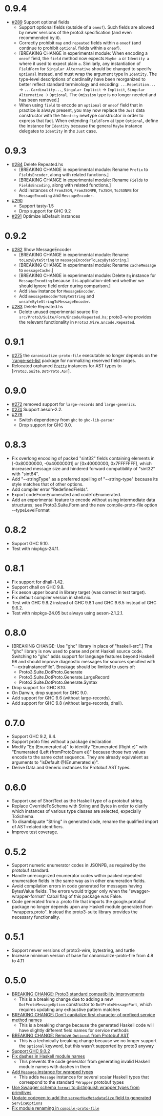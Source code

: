 # 0.9.4
* [#289](https://github.com/awakesecurity/proto3-suite/pull/289) Support optional fields
  * Support optional fields (outside of a `oneof`).  Such fields are allowed
    by newer versions of the proto3 specification (and even recommended by it).
  * Correctly prohibit `map` and `repeated` fields within a `oneof`
    (and continue to prohibit `optional` fields within a `oneof`).
  * [BREAKING CHANGE in experimental module: When encoding a `oneof` field, the `field`
     method now expects `Maybe a` or `Identity a` where it used to expect plain `a`.
     Similarly, any instantiation of `FieldForm` for `Singular Alternative` should be
     changed to specify `Optional` instead, and must wrap the argument type in `Identity`.
     The type-level descriptions of cardinality have been reorganized to better reflect
     standard terminology and encoding: `...Repetition...` -> `...Cardinality...`,
     `Singular Implicit` -> `Implicit`, `Singular Alternative` -> `Optional`.
     The `Omission` type is no longer needed and has been removed.]
  * When using `field` to encode an `optional` or `oneof` field that in practice
    is always present, you may now replace the `Just` data constructor with
    the `Identity` newtype constructor in order to express that fact.  When
    extending `FieldForm` at type `Optional`, define the instance for `Identity`
    because the general `Maybe` instance delegates to `Identity` in the `Just` case.

# 0.9.3
* [#284](https://github.com/awakesecurity/proto3-suite/pull/284) Delete Repeated.hs
  * [BREAKING CHANGE in experimental module: Rename `Prefix` to `FieldsEncoder`, along with related functions.]
  * [BREAKING CHANGE in experimental module: Rename `Fields` to `FieldsEncoding`, along with related functions.]
  * Add instances of `FromJSON`, `FromJSONPB`, `ToJSON`, `ToJSONPB`
    for `MessageEncoding` and `MessageEncoder`.
* [#290](https://github.com/awakesecurity/proto3-suite/pull/290)
  * Support tasty-1.5
  * Drop support for GHC 9.2
* [#291](https://github.com/awakesecurity/proto3-suite/pull/291) Optimize isDefault instances

# 0.9.2
* [#282](https://github.com/awakesecurity/proto3-suite/pull/282) Show MessageEncoder
  * [BREAKING CHANGE in experimental module: Rename `toLazyByteString` to `messageEncoderToLazyByteString`.]
  * [BREAKING CHANGE in experimental module: Rename `cacheMessage` to `messageCache`.]
  * [BREAKING CHANGE in experimental module: Delete `Eq` instance for `MessageEncoding` because it is application-defined whether we should ignore field order during comparison.]
  * Add `Show` instance for `MessageEncoder`.
  * Add `messageEncoderToByteString` and `unsafeByteStringToMessageEncoder`.
* [#283](https://github.com/awakesecurity/proto3-suite/pull/283) Delete Repeated.hs
  * Delete unused experimental source file `src/Proto3/Suite/Form/Encode/Repeated.hs`;
    proto3-wire provides the relevant functionality in `Proto3.Wire.Encode.Repeated`.

# 0.9.1
* [#275](https://github.com/awakesecurity/proto3-suite/pull/275) the `canonicalize-proto-file` executable no longer depends on the [`range-set-list](https://github.com/phadej/range-set-list#readme) package for normalizing reserved field ranges.
* Relocated orphaned [`Pretty`](https://hackage.haskell.org/package/pretty-1.1.3.6/docs/Text-PrettyPrint-HughesPJClass.html#t:Pretty) instances for AST types to [`Proto3.Suite.DotProto.AST`].

# 0.9.0
* [#272](https://github.com/awakesecurity/proto3-suite/pull/272) removed support for `large-records` and `large-generics`.
* [#274](https://github.com/awakesecurity/proto3-suite/pull/274) Support aeson-2.2.
* [#276](https://github.com/awakesecurity/proto3-suite/pull/276)
  * Switch dependency from `ghc` to `ghc-lib-parser`
  * Drop support for GHC 9.0.

# 0.8.3
* Fix overlong encoding of packed "sint32" fields containing elements in
  [-0x80000000, -0x40000001] or [0x40000000, 0x7FFFFFFF], which increased
  message size and hindered forward compatibility of "sint32" with "sint64".
* Add "--stringType" as a preferred spelling of "--string-type"
  because its style matches that of other options.
* Add compiler error "RedefinedFields".
* Export codeFromEnumerated and codeToEnumerated.
* Add an experimental feature to encode without using
  intermediate data structures; see Proto3.Suite.Form and
  the new compile-proto-file option --typeLevelFormat

# 0.8.2
* Support GHC 9.10.
* Test with nixpkgs-24.11.

# 0.8.1
* Fix support for dhall-1.42.
* Support dhall on GHC 9.8.
* Fix aeson upper bound in library target (was correct in test target).
* Fix default compiler version in shell.nix.
* Test with GHC 9.8.2 instead of GHC 9.8.1 and GHC 9.6.5 instead of GHC 9.6.2.
* Test with nixpkgs-24.05 but always using aeson-2.1.2.1.

# 0.8.0
* [BREAKING CHANGE: Use "ghc" library in place of "haskell-src".]
  The "ghc" library is now used to parse and print Haskell source code.
  Switching to "ghc" adds support for language features beyond Haskell 98
  and should improve diagnostic messages for sources specified with
  "--extraInstanceFile".  Breakage should be limited to users of:
  * Proto3.Suite.DotProto.Generate
  * Proto3.Suite.DotProto.Generate.LargeRecord
  * Proto3.Suite.DotProto.Generate.Syntax
* Drop support for GHC 8.10.
* On Darwin, drop support for GHC 9.0.
* Add support for GHC 9.6 (without large-records).
* Add support for GHC 9.8 (without large-records, dhall).

# 0.7.0
* Support GHC 9.2, 9.4.
* Support proto files without a package declaration.
* Modify "Eq (Enumerated a)" to identify "Enumerated (Right e)"
  with "Enumerated (Left (fromProtoEnum e))" because those two
  values encode to the same octet sequence.  They are already
  equivalent as arguments to "isDefault @(Enumerated e)".
* Derive Data and Generic instances for Protobuf AST types.

# 0.6.0
* Support use of ShortText as the Haskell type of a protobuf string.
* Replace OverrideToSchema with String and Bytes in order to clarify which
  instances of various type classes are selected, expecially ToSchema.
* To disambiguate "String" in generated code, rename
  the qualified import of AST-related identifiers.
* Improve test coverage.

# 0.5.2
* Support numeric enumerator codes in JSONPB,
  as required by the protobuf standard.
* Handle unrecognized enumerator codes within packed repeated
  enumeration fields in the same way as in other enumeration fields.
* Avoid compilation errors in code generated for messages having BytesValue
  fields.  The errors would trigger only when the "swagger-wrapper-format"
  Cabal flag of this package was False.
* Code generated from a .proto file that imports the google.protobuf package
  no longer depends upon any Haskell module generated from "wrappers.proto".
  Instead the proto3-suite library provides the necessary functionality.

# 0.5.1
* Support newer versions of proto3-wire, bytestring, and turtle
* Increase minimum version of base for canonicalize-proto-file from 4.8 to 4.11

# 0.5.0
* [BREAKING CHANGE: Proto3 standard compatibility improvements](https://github.com/awakesecurity/proto3-suite/pull/143)
  * This is a breaking change due to adding a new `DotProtoMessageOption`
    constructor to `DotProtoMessagePart`, which requires updating any
    exhaustive pattern matches
* [BREAKING CHANGE: Don't capitalize first character of prefixed service method names](https://github.com/awakesecurity/proto3-suite/pull/171)
  * This is a breaking change because the generated Haskell code will have
    slightly different field names for service methods
* [BREAKING CHANGE: Remove `Optional` from Protobuf AST](https://github.com/awakesecurity/proto3-suite/pull/165)
  * This is a technically breaking change because we no longer support the
    `optional` keyword, but this wasn't supported by proto3 anyway
* [Support GHC 9.0.2](https://github.com/awakesecurity/proto3-suite/pull/176)
* [Fix dashes in Haskell module names](https://github.com/awakesecurity/proto3-suite/pull/173)
  * This prevents the code generator from generating invalid Haskell module
    names with dashes in them
* [Add `Message` instance for wrapped types](https://github.com/awakesecurity/proto3-suite/pull/162)
  * This adds `Message` instances for several scalar Haskell types that
    correspond to the standard `*Wrapper` protobuf types
* [Use Swagger schema `format` to distinguish wrapper types from primitives](https://github.com/awakesecurity/proto3-suite/pull/167)
* [Update codegen to add the `serverMaxMetadataSize` field to generated `ServiceOptions`](https://github.com/awakesecurity/proto3-suite/pull/181)
* [Fix module renaming in `compile-proto-file`](https://github.com/awakesecurity/proto3-suite/pull/183)
